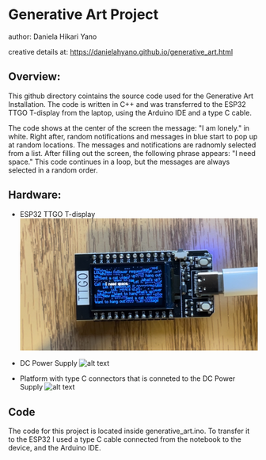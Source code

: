 # Generative Art Project
author: Daniela Hikari Yano 

creative details at: https://danielahyano.github.io/generative_art.html

## Overview:
This github directory cointains the source code used for the Generative Art Installation. 
The code is written in C++ and was transferred to the ESP32 TTGO T-display from the laptop, using the Arduino IDE and a type C cable.

The code shows at the center of the screen the message: "I am lonely." in white.
Right after, random notifications and messages in blue start to pop up at random locations. The messages and notifications are radnomly selected from a list. 
After filling out the screen, the following phrase appears: "I need space."
This code continues in a loop, but the messages are always selected in a random order.  

## Hardware:
- ESP32 TTGO T-display
![alt text](./pictures/esp32.jpeg)

- DC Power Supply
![alt text](./pictures/IMG_7186.png)


- Platform with type C connectors that is conneted to the DC Power Supply
![alt text](./pictures/IMG_7179.png)

## Code
The code for this project is located inside generative_art.ino. To transfer it to the ESP32 I used a type C cable connected from the notebook to the device, and the Arduino IDE. 




